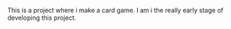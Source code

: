 This is a project where i make a card game.
I am i the really early stage of developing this project.
